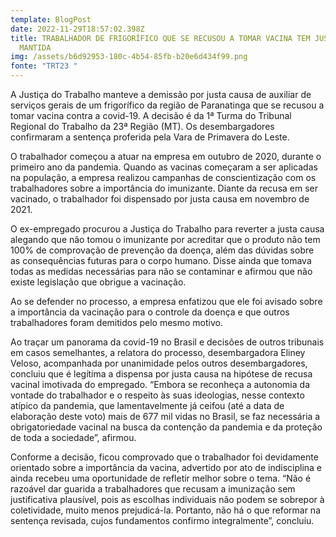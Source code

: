 ```yaml
---
template: BlogPost
date: 2022-11-29T18:57:02.398Z
title: TRABALHADOR DE FRIGORÍFICO QUE SE RECUSOU A TOMAR VACINA TEM JUSTA CAUSA
  MANTIDA
img: /assets/b6d92953-180c-4b54-85fb-b20e6d434f99.png
fonte: "TRT23 "
---
```

A Justiça do Trabalho manteve a demissão por justa causa de auxiliar de serviços gerais de um frigorífico da região de Paranatinga que se recusou a tomar vacina contra a covid-19. A decisão é da 1ª Turma do Tribunal Regional do Trabalho da 23ª Região (MT). Os desembargadores confirmaram a sentença proferida pela Vara de Primavera do Leste.

O trabalhador começou a atuar na empresa em outubro de 2020, durante o primeiro ano da pandemia. Quando as vacinas começaram a ser aplicadas na população, a empresa realizou campanhas de conscientização com os trabalhadores sobre a importância do imunizante. Diante da recusa em ser vacinado, o trabalhador foi dispensado por justa causa em novembro de 2021.

O ex-empregado procurou a Justiça do Trabalho para reverter a justa causa alegando que não tomou o imunizante por acreditar que o produto não tem 100% de comprovação de prevenção da doença, além das dúvidas sobre as consequências futuras para o corpo humano. Disse ainda que tomava todas as medidas necessárias para não se contaminar e afirmou que não existe legislação que obrigue a vacinação.

Ao se defender no processo, a empresa enfatizou que ele foi avisado sobre a importância da vacinação para o controle da doença e que outros trabalhadores foram demitidos pelo mesmo motivo.

Ao traçar um panorama da covid-19 no Brasil e decisões de outros tribunais em casos semelhantes, a relatora do processo, desembargadora Eliney Veloso, acompanhada por unanimidade pelos outros desembargadores, concluiu que é legítima a dispensa por justa causa na hipótese de recusa vacinal imotivada do empregado. “Embora se reconheça a autonomia da vontade do trabalhador e o respeito às suas ideologias, nesse contexto atípico da pandemia, que lamentavelmente já ceifou (até a data de elaboração deste voto) mais de 677 mil vidas no Brasil, se faz necessária a obrigatoriedade vacinal na busca da contenção da pandemia e da proteção de toda a sociedade”, afirmou.

Conforme a decisão, ficou comprovado que o trabalhador foi devidamente orientado sobre a importância da vacina, advertido por ato de indisciplina e ainda recebeu uma oportunidade de refletir melhor sobre o tema. “Não é razoável dar guarida a trabalhadores que recusam a imunização sem justificativa plausível, pois as escolhas individuais não podem se sobrepor à coletividade, muito menos prejudicá-la. Portanto, não há o que reformar na sentença revisada, cujos fundamentos confirmo integralmente”, concluiu.